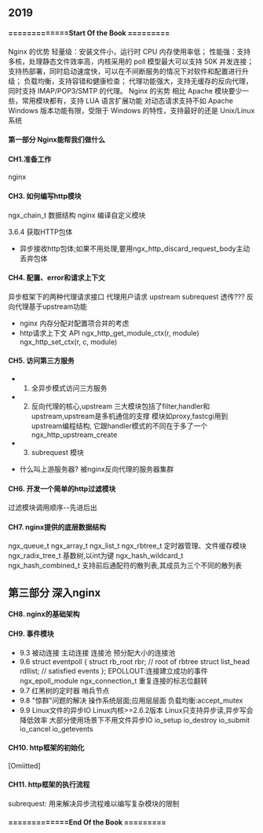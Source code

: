 ## 2019
#### =============Start Of the Book =========
Nginx 的优势
轻量级：安装文件小，运行时 CPU 内存使用率低；
性能强：支持多核，处理静态文件效率高，内核采用的 poll 模型最大可以支持 50K 并发连接；
支持热部署，同时启动速度快，可以在不间断服务的情况下对软件和配置进行升级；
负载均衡，支持容错和健康检查；
代理功能强大，支持无缓存的反向代理，同时支持 IMAP/POP3/SMTP 的代理。
Nginx 的劣势
相比 Apache 模块要少一些，常用模块都有，支持 LUA 语言扩展功能
对动态请求支持不如 Apache
Windows 版本功能有限，受限于 Windows 的特性，支持最好的还是 Unix/Linux 系统
#### 第一部分 Nginx能帮我们做什么
#### CH1.准备工作
nginx

#### CH3. 如何编写http模块
ngx_chain_t 数据结构
nginx 编译自定义模块

3.6.4 获取HTTP包体
- 异步接收http包体;如果不用处理,要用ngx_http_discard_request_body主动丢弃包体

#### CH4. 配置、error和请求上下文
异步框架下的两种代理请求接口 代理用户请求
    upstream
    subrequest
透传???
反向代理基于upstream功能
- nginx 内存分配对配置项合并的考虑
- http请求上下文 API
	ngx_http_get_module_ctx(r, module)
    ngx_http_set_ctx(r, c, module)

#### CH5. 访问第三方服务
- 1. 全异步模式访问三方服务
- 2. 反向代理的核心,upstream
三大模块包括了filter,handler和upstream,upstream是多机通信的支撑
模块如proxy,fastcgi用到upstream编程结构,
它跟handler模式的不同在于多了一个ngx_http_upstream_create

- 3. subrequest 模块
- 什么叫上游服务器?
被nginx反向代理的服务器集群

#### CH6. 开发一个简单的http过滤模块
过滤模块调用顺序--先进后出

#### CH7. nginx提供的底层数据结构
ngx_queue_t
ngx_array_t
ngx_list_t
ngx_rbtree_t 定时器管理、文件缓存模块
ngx_radix_tree_t 基数树,以int为键
ngx_hash_wildcard_t
ngx_hash_combined_t 支持前后通配符的散列表,其成员为三个不同的散列表


## 第三部分 深入nginx
#### CH8. nginx的基础架构
#### CH9. 事件模块
- 9.3 被动连接 主动连接 连接池
	预分配大小的连接池
- 9.6
struct eventpoll {
    struct rb_root rbr; // root of rbtree
	struct list_head rdllist; // satisfied events
};
EPOLLOUT:连接建立成功的事件
ngx_epoll_module
	ngx_connection_t 重复连接的标志位翻转
- 9.7 红黑树的定时器
	哨兵节点
- 9.8 "惊群"问题的解决
    操作系统层面;应用层层面
    负载均衡:accept_mutex
- 9.9 Linux文件的异步IO
	Linux内核>=2.6.2版本
	Linux只支持异步读,异步写会降低效率
	大部分使用场景下不用文件异步IO
	io_setup
	io_destroy
	io_submit
	io_cancel
	io_getevents

#### CH10. http框架的初始化
[Omiitted]

#### CH11. http框架的执行流程
subrequest:
  用来解决异步流程难以编写复杂模块的限制


#### =============End Of the Book =========
